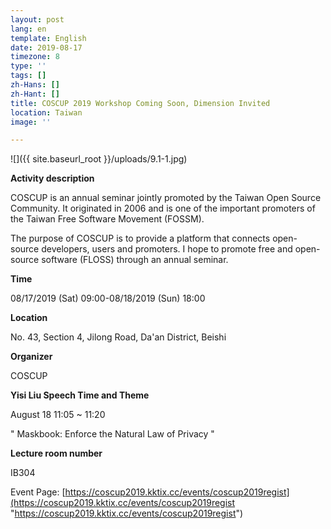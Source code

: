 ```yaml
---
layout: post
lang: en
template: English
date: 2019-08-17
timezone: 8
type: ''
tags: []
zh-Hans: []
zh-Hant: []
title: COSCUP 2019 Workshop Coming Soon, Dimension Invited
location: Taiwan
image: ''

---
```

![]({{ site.baseurl_root }}/uploads/9.1-1.jpg)

**Activity description**

COSCUP is an annual seminar jointly promoted by the Taiwan Open Source Community. It originated in 2006 and is one of the important promoters of the Taiwan Free Software Movement (FOSSM).

The purpose of COSCUP is to provide a platform that connects open-source developers, users and promoters. I hope to promote free and open-source software (FLOSS) through an annual seminar.

**Time**

08/17/2019 (Sat) 09:00-08/18/2019 (Sun) 18:00

**Location**

No. 43, Section 4, Jilong Road, Da'an District, Beishi

**Organizer**

COSCUP

**Yisi Liu Speech Time and Theme**

August 18 11:05 \~ 11:20

" Maskbook: Enforce the Natural Law of Privacy "

**Lecture room number**

IB304

Event Page: [https://coscup2019.kktix.cc/events/coscup2019regist](https://coscup2019.kktix.cc/events/coscup2019regist "https://coscup2019.kktix.cc/events/coscup2019regist")
